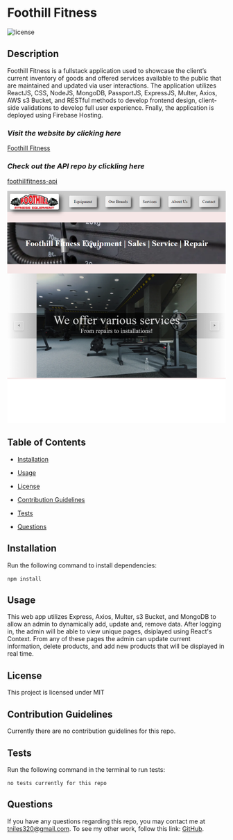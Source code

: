 # Foothill Fitness

![license](https://img.shields.io/badge/License-MIT-orange)

## Description

Foothill Fitness is a fullstack application used to showcase the client’s current inventory of goods and offered services available to the public that are maintained and updated via user interactions. The application utilizes ReactJS, CSS, NodeJS, MongoDB, PassportJS, ExpressJS, Multer, Axios, AWS s3 Bucket, and RESTful methods to develop frontend design, client-side validations to develop full user experience. Fnally, the application is deployed using Firebase Hosting.

### _Visit the website by clicking here_
[Foothill Fitness](https://foothill-fitness.firebaseapp.com/)

### _Check out the API repo by clickling here_
[foothillfitness-api](https://github.com/tniles320/foothillfitness-api)

![home page screenshot](src/images/ss.png)

## Table of Contents 

* [Installation](#installation)

* [Usage](#usage)

* [License](#license)

* [Contribution Guidelines](#contribution-guidelines)

* [Tests](#tests)

* [Questions](#questions)

## Installation

Run the following command to install dependencies:

```
npm install
```

## Usage

This web app utilizes Express, Axios, Multer, s3 Bucket, and MongoDB to allow an admin to dynamically add, update and, remove data. After logging in, the admin will be able to view unique pages, dsiplayed using React's Context. From any of these pages the admin can update current information, delete products, and add new products that will be displayed in real time.

## License

This project is licensed under MIT

## Contribution Guidelines

Currently there are no contribution guidelines for this repo.

## Tests

Run the following command in the terminal to run tests:

```
no tests currently for this repo
```

## Questions

If you have any questions regarding this repo, you may contact me at tniles320@gmail.com. To see my other work, follow this link: [GitHub](https://github.com/tniles320/).
